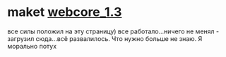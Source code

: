 # maket [webcore_1.3](https://podgorny.github.io/maket_webcore_1.3/)
все силы положил на эту страницу)
все работало...ничего не менял - загрузил сюда...всё развалилось. Что нужно больше не знаю. Я морально потух

